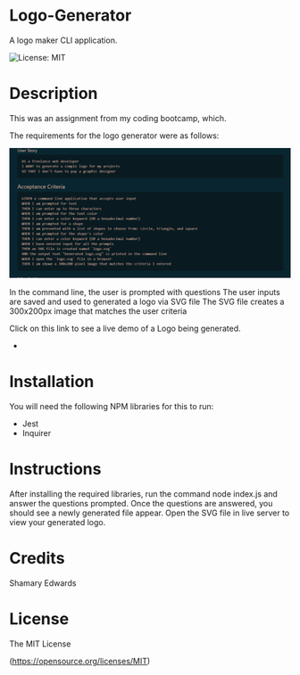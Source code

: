 # Logo-Generator

A logo maker CLI application.

 ![License: MIT](https://img.shields.io/badge/License-MIT-yellow.svg)



# Description

This was an assignment from my coding bootcamp, which.

The requirements for the logo generator were as follows:

![*:](https://github.com/SK-Edwards/Logo-Generator/blob/main/Utils/images/Screenshot%202023-05-08%20154551.png)

In the command line, the user is prompted with questions
The user inputs are saved and used to generated a logo via SVG file
The SVG file creates a 300x200px image that matches the user criteria


Click on this link to see a live demo of a Logo being generated.

* <link>

# Installation
You will need the following NPM libraries for this to run:


* Jest
* Inquirer


# Instructions

After installing the required libraries, run the command node index.js and answer the questions prompted. Once the questions are answered, you should see a newly generated file appear. Open the SVG file in  live server to view your generated logo.


  # Credits
  Shamary Edwards

   # License 
  The MIT License
   
  (https://opensource.org/licenses/MIT)
  

